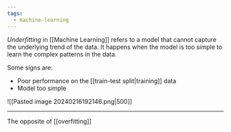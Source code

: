 ```yaml
---
tags:
  - machine-learning
---
```

*Underfitting* in [[Machine Learning]] refers to a model that cannot capture the underlying trend of the data. It happens when the model is too simple to learn the complex patterns in the data.

Some signs are:
- Poor performance on the [[train-test split|training]] data
- Model too simple

![[Pasted image 20240216192146.png|500]]

---

The opposite of [[overfitting]]